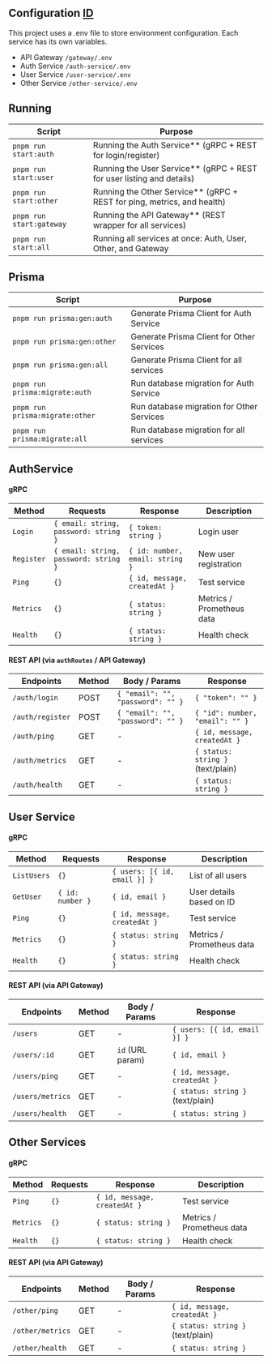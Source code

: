 ## Configuration [ID](./README.md)

This project uses a .env file to store environment configuration. Each service has its own variables.

- API Gateway `/gateway/.env`
- Auth Service `/auth-service/.env`
- User Service `/user-service/.env`
- Other Service `/other-service/.env`

## Running

| Script | Purpose |
| -------------------------- | ----------------------------------------------------------------------- |
| `pnpm run start:auth` | Running the Auth Service** (gRPC + REST for login/register) |
| `pnpm run start:user` | Running the User Service** (gRPC + REST for user listing and details) |
| `pnpm run start:other` | Running the Other Service** (gRPC + REST for ping, metrics, and health) |
| `pnpm run start:gateway` | Running the API Gateway** (REST wrapper for all services) |
| `pnpm run start:all` | Running all services at once: Auth, User, Other, and Gateway |

## Prisma

| Script | Purpose |
| ----------------------------- | -------------------------------------------------------------------- |
| `pnpm run prisma:gen:auth` | Generate Prisma Client for Auth Service |
| `pnpm run prisma:gen:other` | Generate Prisma Client for Other Services |
| `pnpm run prisma:gen:all` | Generate Prisma Client for all services |
| `pnpm run prisma:migrate:auth` | Run database migration for Auth Service |
| `pnpm run prisma:migrate:other` | Run database migration for Other Services |
| `pnpm run prisma:migrate:all` | Run database migration for all services |

## AuthService

#### gRPC

| Method | Requests | Response | Description |
| ---------- | ------------------------------------- | ------------------------------- | -------------------- |
| `Login` | `{ email: string, password: string }` | `{ token: string }` | Login user |
| `Register` | `{ email: string, password: string }` | `{ id: number, email: string }` | New user registration |
| `Ping` | `{}` | `{ id, message, createdAt }` | Test service |
| `Metrics` | `{}` | `{ status: string }` | Metrics / Prometheus data |
| `Health` | `{}` | `{ status: string }` | Health check |

#### REST API (via `authRoutes` / API Gateway)

| Endpoints | Method | Body / Params | Response |
| ---------------- | ------ | --------------------------------- | ------------------------------- |
| `/auth/login` | POST | `{ "email": "", "password": "" }` | `{ "token": "" }` |
| `/auth/register` | POST | `{ "email": "", "password": "" }` | `{ "id": number, "email": "" }` |
| `/auth/ping` | GET | - | `{ id, message, createdAt }` |
| `/auth/metrics` | GET | - | `{ status: string }` (text/plain) |
| `/auth/health` | GET | - | `{ status: string }` |

## User Service

#### gRPC

| Method | Requests | Response | Description |
| ----------- | ---------------- | ---------------------------- | -------------------------- |
| `ListUsers` | `{}` | `{ users: [{ id, email }] }` | List of all users |
| `GetUser` | `{ id: number }` | `{ id, email }` | User details based on ID |
| `Ping` | `{}` | `{ id, message, createdAt }` | Test service |
| `Metrics` | `{}` | `{ status: string }` | Metrics / Prometheus data |
| `Health` | `{}` | `{ status: string }` | Health check |

#### REST API (via API Gateway)

| Endpoints | Method | Body / Params | Response |
| ------------ | ------ | ---------------- | ---------------------------- |
| `/users` | GET | - | `{ users: [{ id, email }] }` |
| `/users/:id` | GET | `id` (URL param) | `{ id, email }` |
| `/users/ping` | GET | - | `{ id, message, createdAt }` |
| `/users/metrics` | GET | - | `{ status: string }` (text/plain) |
| `/users/health` | GET | - | `{ status: string }` |

## Other Services

#### gRPC

| Method | Requests | Response | Description |
| --------- | ------- | ---------------------------- | ------------------------- |
| `Ping` | `{}` | `{ id, message, createdAt }` | Test service |
| `Metrics` | `{}` | `{ status: string }` | Metrics / Prometheus data |
| `Health` | `{}` | `{ status: string }` | Health check |

#### REST API (via API Gateway)

| Endpoints | Method | Body / Params | Response |
| ---------------- | ------ | ------------- | --------------------------------- |
| `/other/ping` | GET | - | `{ id, message, createdAt }` |
| `/other/metrics` | GET | - | `{ status: string }` (text/plain) |
| `/other/health` | GET | - | `{ status: string }` |
